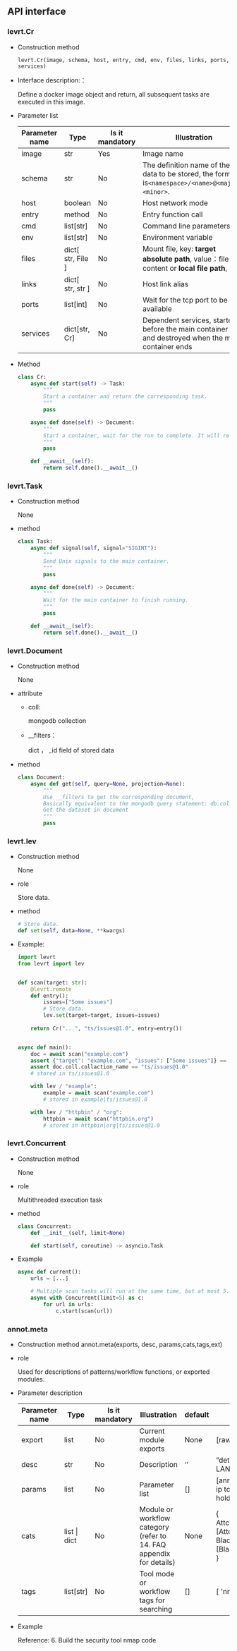 ## API interface

### levrt.Cr

* Construction method

  `levrt.Cr(image, schema, host, entry, cmd, env, files, links, ports, services)`

* Interface description:：

  Define a docker image object and return, all subsequent tasks are executed in this image.

* Parameter list

  | Parameter name   | Type              |Is it mandatory | Illustration                                                         | default | Example                                                         |
  | -------- | ----------------- | -------- | ------------------------------------------------------------ | ------- | ------------------------------------------------------------ |
  | image    | str               | Yes       | Image name                                                       | None      | levkit/nmap_python:v1.0                                      |
  | schema   | str               | No       | The definition name of the data to be stored, the format is`<namespace>/<name>@<major>.<minor>`. | None    | `talentsec/nmap@1.0`                                         |
  | host     | boolean           | No       | Host network mode                                        | False   |                                                              |
  | entry    | method            | No       | Entry function call                                                | None    |                                                              |
  | cmd      | list[str]         | No       | Command line parameters                                                   | []      | ["--option", "-f"]                                           |
  | env      | list[str]         | No       | Environment variable                                                     | []      | ["PATH=/bin", "DB_URI=..."]                                  |
  | files    | dict[ str, File ] | No       | Mount file, key: __target absolute path__, value：file content or __local file path__, | {}      | {"/etc/config.json": json.dumps(...).encode(),"/data/blob": pathlib.Path("./local_path...")} |
  | links    | dict[ str, str ]  | No       | Host link alias                                                 | {}      | {"proxy": other_task.host}                                   |
  | ports    | list[int]         | No       | Wait for the tcp port to be available                                            | []      | [8000]                                                       |
  | services | dict[str, Cr]     | No       | Dependent services, started before the main container runs and destroyed when the main container ends       | {}      | {"redis", Cr("redis:latest")}                                |

* Method

  ```python
  class Cr:
      async def start(self) -> Task:
          """
          Start a container and return the corresponding task.
          """
          pass
  
      async def done(self) -> Document:
          """
          Start a container, wait for the run to complete. It will return a document of its result data.
          """
          pass
  
      def __await__(self):
          return self.done().__await__()
  ```

### levrt.Task

* Construction method

  None

* method

  ```python
  class Task:
      async def signal(self, signal="SIGINT"):
          """
          Send Unix signals to the main container.
          """
          pass
  
      async def done(self) -> Document:
          """
          Wait for the main container to finish running.
          """
          pass
  
      def __await__(self):
          return self.done().__await__()
  ```

### levrt.Document

* Construction method

  None

* attribute

  * coll: 

    mongodb collection

  * __filters：

     dict ，  _id field of stored data

* method

  ```python
  class Document:
      async def get(self, query=None, projection=None):
          """
          Use __filters to get the corresponding document,
          Basically equivalent to the mongodb query statement: db.collection.findOne(query, projection)
          Get the dataset in document
          """
          pass
  ```

### levrt.lev

* Construction method

  None

* role

  Store data.

* method

  ```python
  # Store data.
  def set(self, data=None, **kwargs)
  ```

* Example:

  ```python
  import levrt
  from levrt import lev
  
  
  def scan(target: str):
      @levrt.remote
      def entry():
          issues=["Some issues"]
          # Store data.
          lev.set(target=target, issues=issues)
      
      return Cr("...", "ts/issues@1.0", entry=entry())
  
  
  async def main():
      doc = await scan("example.com")
      assert {"target": "example.com", "issues": ["Some issues"]} == await doc.get()
      assert doc.coll.collaction_name == "ts/issues@1.0"
      # stored in ts/issues@1.0
  
      with lev / "example":
          example = await scan("example.com")
          # stored in example|ts/issues@1.0
  
      with lev / "httpbin" / "org":
          httpbin = await scan("httpbin.org")
          # stored in httpbin|org|ts/issues@1.0
  ```

### levrt.Concurrent

* Construction method

  None

* role

  Multithreaded execution task

* method

  ```python
  class Concurrent:
      def __init__(self, limit=None)
  
      def start(self, coroutine) -> asyncio.Task
  ```

* Example

  ```python
  async def current():
      urls = [...]
  
      # Multiple scan tasks will run at the same time, but at most 5.
      async with Concurrent(limit=5) as c:
          for url in urls:
              c.start(scan(url))
  ```

  

### annot.meta

* Construction method
  annot.meta(exports, desc, params,cats,tags,ext)

* role
  
  Used for descriptions of patterns/workflow functions, or exported modules.
  
* Parameter description

  | Parameter name | Type         | Is it mandatory | Illustration                                    | default | Example                                                         |
  | ------ | ------------ | -------- | --------------------------------------- | ------- | ------------------------------------------------------------ |
  | export | list         | No       | Current module exports                          | None    | [raw, alive, port_os]                                        |
  | desc   | str          | No       | Description                                    | ‘’      | ”detect surviving hosts in LAN“                                     |
  | params | list         | No       | Parameter list                                | []      | [annot.Param("ip", "target ip to scan", holder="192.168.1.1/24")] |
  | cats   | list \| dict | No       | Module or workflow category (refer to 14. FAQ appendix for details) | None    | {<br/>  Attck: [Attck.Reconnaissance],<br/>  BlackArch: [BlackArch.Scanner]<br/>} |
  | tags   | list[str]    | No       | Tool mode or workflow tags for searching        | []      | [ 'nmap', 'scan' ]                                           |
  
* Example

  Reference: 6. Build the security tool nmap code
